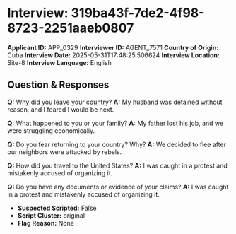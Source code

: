 # Interview: 319ba43f-7de2-4f98-8723-2251aaeb0807
**Applicant ID:** APP_0329
**Interviewer ID:** AGENT_7571
**Country of Origin:** Cuba
**Interview Date:** 2025-05-31T17:48:25.506624
**Interview Location:** Site-8
**Interview Language:** English

## Question & Responses

**Q:** Why did you leave your country?
**A:** My husband was detained without reason, and I feared I would be next.

**Q:** What happened to you or your family?
**A:** My father lost his job, and we were struggling economically.

**Q:** Do you fear returning to your country? Why?
**A:** We decided to flee after our neighbors were attacked by rebels.

**Q:** How did you travel to the United States?
**A:** I was caught in a protest and mistakenly accused of organizing it.

**Q:** Do you have any documents or evidence of your claims?
**A:** I was caught in a protest and mistakenly accused of organizing it.

- **Suspected Scripted:** False
- **Script Cluster:** original
- **Flag Reason:** None